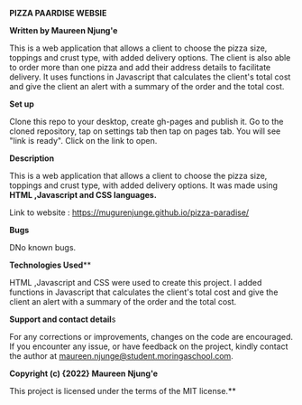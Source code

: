 **PIZZA PAARDISE WEBSIE**

**Written by Maureen Njung'e**

This is a web application that allows a client to choose the pizza size, toppings and crust type, with added delivery options. The client is also able to order more than one pizza and add their address details to facilitate delivery. It uses functions in Javascript that calculates the client's total cost and give the client an alert with a summary of the order and the total cost.

**Set up**

Clone this repo to your desktop, create gh-pages and publish it. Go to the cloned repository, tap on settings tab then tap on pages tab. You will see "link is ready". Click on the link to open.


**Description**

This is a web application that allows a client to choose the pizza size, toppings and crust type, with added delivery options. It was made using **HTML ,Javascript and CSS languages.**

Link to website : https://mugurenjunge.github.io/pizza-paradise/

**Bugs**

DNo known bugs.

**Technologies Used****

HTML ,Javascript and CSS were used to create this project. I added functions in Javascript that calculates the client's total cost and give the client an alert with a summary of the order and the total cost.

**Support and contact detail**s

For any corrections or improvements, changes on the code are encouraged. If you encounter any issue, or have feedback on the project, kindly contact the author at maureen.njunge@student.moringaschool.com.

**Copyright (c) {2022} Maureen Njung'e**

This project is licensed under the terms of the MIT license.**
